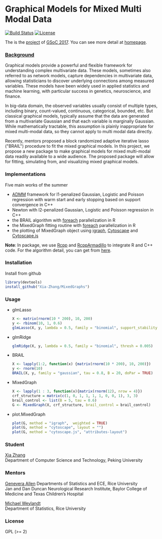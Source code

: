 Graphical Models for Mixed Multi Modal Data
=====
[![Build Status](https://travis-ci.com/Xia-Zhang/MixedGraphs.svg?token=oYxg4uPnDpxizy9yT9x8&branch=master)](https://travis-ci.com/Xia-Zhang/MixedGraphs) [![License](http://img.shields.io/badge/license-GPL%20%28%3E=%202%29-brightgreen.svg?style=flat)](http://www.gnu.org/licenses/gpl-2.0.html)

The is the [project](https://summerofcode.withgoogle.com/projects/#5375151708307456) of [GSoC 2017](https://summerofcode.withgoogle.com/projects/). You can see more detail at [homepage](http://xia-zhang.github.io/MixedGraphs).

### [Background](https://github.com/rstats-gsoc/gsoc2017/wiki/Graphical-Models-for-Mixed-Multi-Modal-Data)

Graphical models provide a powerful and flexible framework for understanding complex multivariate data. These models, sometimes also referred to as network models, capture dependencies in multivariate data, allowing statisticians to discover underlying connections among measured variables. These models have been widely used in applied statistics and machine learning, with particular success in genetics, neuroscience, and finance. 

In big-data domain, the observed variables usually consist of multiple types, including binary, count-valued, continuous, categorical, bounded, etc. But classical graphical models, typically assume that the data are generated from a multivariate Gaussian and that each variable is marginally Gaussian. While mathematically tractable, this assumption is plainly inappropriate for mixed multi-modal data, so they cannot apply to multi modal data directly. 

Recently, mentors proposed a block randomized adaptive iterative lasso ("BRAIL") procedure to fit the mixed graphical models. In this project, we propose a new package to make graphical models for mixed multi-modal data readily available to a wide audience. The proposed package will allow for fitting, simulating from, and visualizing mixed graphical models. 

### Implementations
Five main works of the summer
- [ADMM](http://stanford.edu/~boyd/admm.html) framework for l1-penalized Gaussian, Logistic and Poisson regression with warm start and early stopping based on support convergence in C++
- Newton with l2-penalized Gaussian, Logistic and Poisson regression in C++
- the BRAIL algorithm with [foreach](https://cran.r-project.org/web/packages/foreach) parallelization in R
- the MixedGraph fitting routine with [foreach](https://cran.r-project.org/web/packages/foreach/) parallelization in R
- the plotting of MixedGraph object using [igraph](http://igraph.org/r/), [Cytoscape](http://www.cytoscape.org/) and [Cytoscape.js](http://js.cytoscape.org/)

**Note**: In package, we use [Rcpp](http://www.rcpp.org/) and [RcppArmadillo](https://cran.r-project.org/web/packages/RcppArmadillo/) to integrate R and C++ code. For the algorithm detail, you can get from [here](https://xia-zhang.github.io/MixedGraphs/articles/glmLasso.html).


### Installation
Install from github
```r
library(devtools)
install_github("Xia-Zhang/MixedGraphs")
```

### Usage
- glmLasso
    ```r
    X <- matrix(rnorm(10 * 200), 10, 200)
    y <- rbinom(10, 1, 0.6)
    glmLasso(X, y, lambda = 0.5, family = "binomial", support_stability = 10) 
    ```
- glmRidge
    ```r
    glmRidge(X, y, lambda = 0.5, family = "binomial", thresh = 0.005)
    ```
- BRAIL
    ```r
    X <- lapply(1:2, function(x) {matrix(rnorm(10 * 200), 10, 200)})
    y <- rnorm(10)
    BRAIL(X, y, family = "gaussian", tau = 0.8, B = 20, doPar = TRUE)
    ```

- MixedGraph
    ```r
    X <- lapply(1 : 3, function(x){matrix(rnorm(12), nrow = 4)})
    crf_structure = matrix(c(1, 0, 1, 1, 1, 1, 0, 0, 1), 3, 3)
    brail_control <- list(B = 5, tau = 0.6)
    G <- MixedGraph(X, crf_structure, brail_control = brail_control)
    ```
- plot.MixedGraph
    ```r
    plot(G, method = "igraph",  weighted = TRUE)
    plot(G, method = "cytoscape", layout = "")
    plot(G, method = "cytoscape.js", "attributes-layout")
    ```
### Student
[Xia Zhang](https://github.com/Xia-Zhang)  
Department of Computer Science and Technology, Peking University

### Mentors
[Genevera Allen](http://www.stat.rice.edu/~gallen)
Departments of Statistics and ECE, Rice University  
Jan and Dan Duncan Neurological Research Institute, Baylor College of Medicine and Texas Children’s Hospital

[Michael Weylandt](https://github.com/michaelweylandt)  
Department of Statistics, Rice University

### License
GPL (>= 2)
